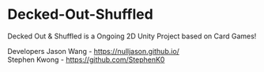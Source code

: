 # Decked-Out-Shuffled
Decked Out &amp; Shuffled is a Ongoing 2D Unity Project based on Card Games!



Developers
Jason Wang - https://nulljason.github.io/ <br>
Stephen Kwong - https://github.com/StephenK0
